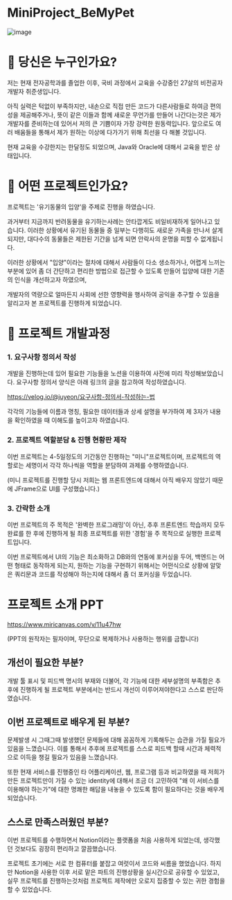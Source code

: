 # MiniProject_BeMyPet
![image](https://user-images.githubusercontent.com/122848687/224893260-c8aa0385-8395-43d8-8189-699178d3ccdb.png)


# 🤨 당신은 누구인가요?
저는 현재 전자공학과를 졸업한 이후, 국비 과정에서 교육을 수강중인 27살의 비전공자 개발자 취준생입니다.

아직 실력은 턱없이 부족하지만, 내손으로 직접 만든 코드가 다른사람들로 하여금 편의성을 제공해주거나, 뜻이 같은 이들과 함께 새로운 무언가를 만들어 나간다는것은 제가 개발자를 준비하는데 있어서 저의 큰 기쁨이자 가장 강력한 원동력입니다. 앞으로도 여러 배움들을 통해서 제가 원하는 이상에 다가가기 위해 최선을 다 해볼 것입니다.

현재 교육을 수강한지는 한달정도 되었으며, Java와 Oracle에 대해서 교육을 받은 상태입니다.


# 🎯 어떤 프로젝트인가요?
프로젝트는 '유기동물의 입양'을 주제로 진행을 하였습니다.

과거부터 지금까지 반려동물을 유기하는사례는 안타깝게도 비일비재하게 일어나고 있습니다. 이러한 상황에서 유기된 동물들 중 일부는 다행히도 새로운 가족을 만나서 살게 되지만, 대다수의 동물들은 제한된 기간을 넘게 되면 안락사의 운명을 피할 수 없게됩니다.


이러한 상황에서 "입양"이라는 절차에 대해서 사람들이 다소 생소하거나, 어렵게 느끼는 부분에 있어 좀 더 간단하고 편리한 방법으로 접근할 수 있도록 만들어 입양에 대한 기존의 인식을 개선하고자 하였으며,

개발자의 역량으로 얼마든지 사회에 선한 영향력을 행사하여 공익을 추구할 수 있음을 알리고자 본 프로젝트를 진행하게 되었습니다.


# 🧩 프로젝트 개발과정
### 1. 요구사항 정의서 작성
개발을 진행하는데 있어 필요한 기능들을 노션을 이용하여 사전에 미리 작성해보았습니다. 요구사항 정의서 양식은 아래 링크의 글을 참고하여 작성하였습니다.

https://velog.io/@juyeon/요구사항-정의서-작성하는-법

각각의 기능들에 이름과 명칭, 필요한 데이터들과 상세 설명을 부가하여 제 3자가 내용을 확인하였을 때 이해도를 높이고자 하였습니다.


### 2. 프로젝트 역할분담 & 진행 현황판 제작
이번 프로젝트는 4-5일정도의 기간동안 진행하는 "미니"프로젝트이며, 프로젝트의 역할로는 세명이서 각각 하나씩을 역할을 분담하여 과제를 수행하였습니다.

(미니 프로젝트를 진행할 당시 저희는 웹 프론트엔드에 대해서 아직 배우지 않았기 때문에 JFrame으로 UI를 구성했습니다.)

### 3. 간략한 소개
이번 프로젝트의 주 목적은 '완벽한 프로그래밍'이 아닌, 추후 프론트엔드 학습까지 모두 완료를 한 후에 진행하게 될 최종 프로젝트를 위한 '경험'을 주 목적으로 실행한 프로젝트입니다.

이번 프로젝트에서 UI의 기능은 최소화하고 DB와의 연동에 포커싱을 두어, 백엔드는 어떤 형태로 동작하게 되는지, 원하는 기능을 구현하기 위해서는 어떤식으로 상황에 알맞은 쿼리문과 코드를 작성해야 하는지에 대해서 좀 더 포커싱을 두었습니다.

# 프로젝트 소개 PPT
https://www.miricanvas.com/v/11u47hw

(PPT의 원작자는 필자이며, 무단으로 복제하거나 사용하는 행위를 금합니다)

## 개선이 필요한 부분?
개발 툴 표시 및 피드백 명시의 부재와 더불어, 각 기능에 대한 세부설명의 부족함은 추후에 진행하게 될 프로젝트 부분에서는 반드시 개선이 이루어져야한다고 스스로 판단하였습니다.

## 이번 프로젝트로 배우게 된 부분?
문제발생 시 그때그때 발생했던 문제들에 대해 꼼꼼하게 기록해두는 습관을 가질 필요가 있음을 느꼈습니다. 이를 통해서 추후에 프로젝트를 스스로 피드백 할때 시간과 체력적으로 이득을 챙길 필요가 있음을 느꼈습니다.

또한 현재 서비스를 진행중인 타 어플리케이션, 웹, 프로그램 등과 비교하였을 때 저희가 만든 프로젝트만이 가질 수 있는 identity에 대해서 조금 더 고민하여 "왜 이 서비스를 이용해야 하는가"에 대한 명쾌한 해답을 내놓을 수 있도록 함이 필요하다는 것을 배우게 되었습니다.

## 스스로 만족스러웠던 부분?
이번 프로젝트를 수행하면서 Notion이라는 플랫폼을 처음 사용하게 되었는데, 생각했던 것보다도 굉장히 편리하고 깔끔했습니다.

프로젝트 초기에는 서로 한 컴퓨터를 붙잡고 여럿이서 코드와 씨름을 했었습니다. 하지만 Notion을 사용한 이후 서로 맡은 파트의 진행상황을 실시간으로 공유할 수 있었고, 실무 프로젝트를 진행하는것처럼 프로젝트 제작에만 오로지 집중할 수 있는 귀한 경험을 할 수 있었습니다.

